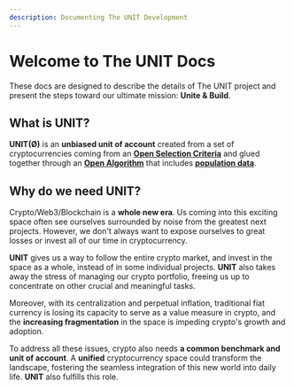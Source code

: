 ```yaml
---
description: Documenting The UNIT Development
---
```


# Welcome to The UNIT Docs

These docs are designed to describe the details of The UNIT project and present the steps toward our ultimate mission: **Unite & Build**.

## What is UNIT?

**UNIT(Ø)** is an **unbiased unit of account** created from a set of cryptocurrencies coming from an [**Open Selection Criteria**](unit/units-selection-criteria.md) and glued together through an [**Open Algorithm**](unit/algorithm.md) that includes [**population data**](unit/population-data.md).

## Why do we need UNIT?

Crypto/Web3/Blockchain is a **whole new era**. Us coming into this exciting space often see ourselves surrounded by noise from the greatest next projects. However, we don't always want to expose ourselves to great losses or invest all of our time in cryptocurrency.&#x20;

**UNIT** gives us a way to follow the entire crypto market, and invest in the space as a whole, instead of in some individual projects. **UNIT** also takes away the stress of managing our crypto portfolio, freeing us up to concentrate on other crucial and meaningful tasks.

Moreover, with its centralization and perpetual inflation, traditional fiat currency is losing its capacity to serve as a value measure in crypto, and the **increasing fragmentation** in the space is impeding crypto's growth and adoption.&#x20;

To address all these issues, crypto also needs **a common benchmark and unit of account**. A **unified** cryptocurrency space could transform the landscape, fostering the seamless integration of this new world into daily life. **UNIT** also fulfills this role.
